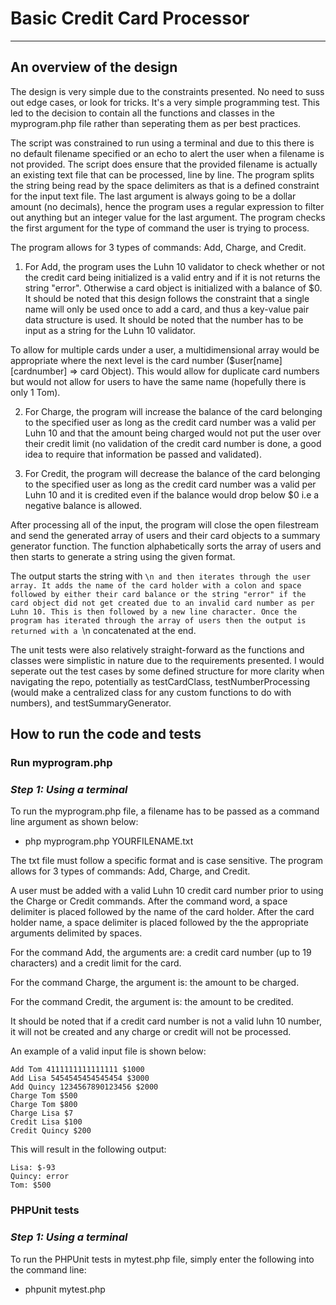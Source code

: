 #  Basic Credit Card Processor
-----
##  An overview of the design
The design is very simple due to the constraints presented. No need to suss out edge cases, or look for tricks. It's a very simple programming test. This led to the decision to contain all the functions and classes in the myprogram.php file rather than seperating them as per best practices. 

The script was constrained to run using a terminal and due to this there is no default filename specified or an echo to alert the user when a filename is not provided.
The script does ensure that the provided filename is actually an existing text file that can be processed, line by line.
The program splits the string being read by the space delimiters as that is a defined constraint for the input text file.
The last argument is always going to be a dollar amount (no decimals), hence the program uses a regular expression to filter out anything but an integer value for the last argument.
The program checks the first argument for the type of command the user is trying to process. 

The program allows for 3 types of commands: Add, Charge, and Credit.

1.  For Add, the program uses the Luhn 10 validator to check whether or not the credit card being initialized is a valid entry and if it is not returns the string "error". Otherwise a card object is initialized with a balance of $0. It should be noted that this design follows the constraint that a single name will only be used once to add a card, and thus a key-value pair data structure is used. It should be noted that the number has to be input as a string for the Luhn 10 validator.

To allow for multiple cards under a user, a multidimensional array would be appropriate where the next level is the card number ($user[name][cardnumber] => card Object). This would allow for duplicate card numbers but would not allow for users to have the same name (hopefully there is only 1 Tom).

2. For Charge, the program will increase the balance of the card belonging to the specified user as long as the credit card number was a valid per Luhn 10 and that the amount being charged would not put the user over their credit limit (no validation of the credit card number is done, a good idea to require that information be passed and validated).

3. For Credit, the program will decrease the balance of the card belonging to the specified user as long as the credit card number was a valid per Luhn 10 and it is credited even if the balance would drop below $0 i.e a negative balance is allowed.

After processing all of the input, the program will close the open filestream and send the generated array of users and their card objects to a summary generator function. The function alphabetically sorts the array of users and then starts to generate a string using the given format.

The output starts the string with ```\n and then iterates through the user array. It adds the name of the card holder with a colon and space followed by either their card balance or the string "error" if the card object did not get created due to an invalid card number as per Luhn 10. This is then followed by a new line character. Once the program has iterated through the array of users then the output is returned with a ```\n concatenated at the end.

The unit tests were also relatively straight-forward as the functions and classes were simplistic in nature due to the requirements presented. I would seperate out the test cases by some defined structure for more clarity when navigating the repo, potentially as testCardClass, testNumberProcessing (would make a centralized class for any custom functions to do with numbers), and testSummaryGenerator.

## How to run the code and tests
### Run myprogram.php
### *Step 1: Using a terminal*
To run the myprogram.php file, a filename has to be passed as a command line argument as shown below:
  - php myprogram.php YOURFILENAME.txt

The txt file must follow a specific format and is case sensitive.
The program allows for 3 types of commands: Add, Charge, and Credit.

A user must be added with a valid Luhn 10 credit card number prior to using the Charge or Credit commands.
After the command word, a space delimiter is placed followed by the name of the card holder.
After the card holder name, a space delimiter is placed followed by the the appropriate arguments
delimited by spaces.

For the command Add, the arguments are: a credit card number (up to 19 characters) and a credit limit for the card. 

For the command Charge, the argument is: the amount to be charged.

For the command Credit, the argument is: the amount to be credited.

It should be noted that if a credit card number is not a valid luhn 10 number, it will not be created and any charge or credit will not be processed.

An example of a valid input file is shown below:
```
Add Tom 4111111111111111 $1000
Add Lisa 5454545454545454 $3000
Add Quincy 1234567890123456 $2000
Charge Tom $500
Charge Tom $800
Charge Lisa $7
Credit Lisa $100
Credit Quincy $200
```
This will result in the following output:
```
Lisa: $-93
Quincy: error
Tom: $500
```
### PHPUnit tests
### *Step 1: Using a terminal*
To run the PHPUnit tests in mytest.php file, simply enter the following into the command line:
  - phpunit mytest.php
